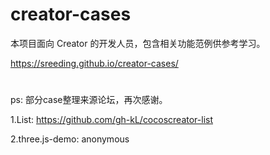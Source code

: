 # creator-cases

本项目面向 Creator 的开发人员，包含相关功能范例供参考学习。

https://sreeding.github.io/creator-cases/

#
ps: 部分case整理来源论坛，再次感谢。

1.List: https://github.com/gh-kL/cocoscreator-list

2.three.js-demo: anonymous
